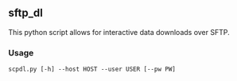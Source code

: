 ## sftp_dl

This python script allows for interactive data downloads over SFTP. 

### Usage
```
scpdl.py [-h] --host HOST --user USER [--pw PW]
```